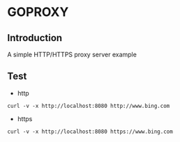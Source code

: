 # GOPROXY

## Introduction

A simple HTTP/HTTPS proxy server example

## Test

- http

```
curl -v -x http://localhost:8080 http://www.bing.com
```

- https

```
curl -v -x http://localhost:8080 https://www.bing.com
```
